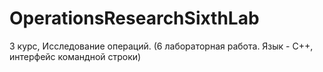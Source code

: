 # OperationsResearchSixthLab
3 курс, Исследование операций. (6 лабораторная работа. Язык - С++, интерфейс командной строки)  
